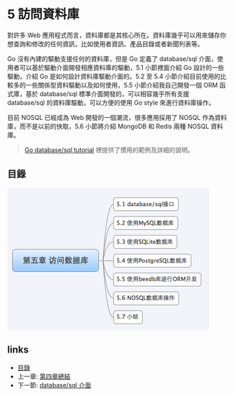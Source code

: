# 5 訪問資料庫
對許多 Web 應用程式而言，資料庫都是其核心所在。資料庫幾乎可以用來儲存你想查詢和修改的任何資訊，比如使用者資訊、產品目錄或者新聞列表等。

Go 沒有內建的驅動支援任何的資料庫，但是 Go 定義了 database/sql 介面，使用者可以基於驅動介面開發相應資料庫的驅動，5.1 小節裡面介紹 Go 設計的一些驅動，介紹 Go 是如何設計資料庫驅動介面的。5.2 至 5.4 小節介紹目前使用的比較多的一些關係型資料驅動以及如何使用，5.5 小節介紹我自己開發一個 ORM 函式庫，基於 database/sql 標準介面開發的，可以相容幾乎所有支援 database/sql 的資料庫驅動，可以方便的使用 Go style 來進行資料庫操作。

目前 NOSQL 已經成為 Web 開發的一個潮流，很多應用採用了 NOSQL 作為資料庫，而不是以前的快取，5.6 小節將介紹 MongoDB 和 Redis 兩種 NOSQL 資料庫。

>[Go database/sql tutorial](http://go-database-sql.org/) 裡提供了慣用的範例及詳細的說明。

## 目錄
   ![](images/navi5.png)

## links
   * [目錄](preface.md)
   * 上一章: [第四章總結](04.6.md)
   * 下一節: [database/sql 介面](05.1.md)
